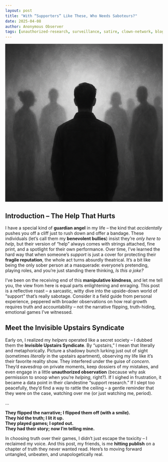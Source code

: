 ```yaml
---
layout: post
title: "With “Supporters” Like These, Who Needs Saboteurs?"
date: 2025-04-08
author: Anonymous Observer
tags: [unauthorized-research, surveillance, satire, clown-network, blog-series]
---
```


![Reclaiming truth amid situation visualization](/images/DCD6665B-5539-4FFD-9788-145DBE227E1A.png)




## Introduction – The Help That Hurts
I have a special kind of **guardian angel** in my life – the kind that *accidentally* pushes you off a cliff just to rush down and offer a bandage. These individuals (let’s call them my **benevolent bullies**) insist they’re *only here to help*, but their version of “help” always comes with strings attached, fine print, and a spotlight for their own performance. Over time, I’ve learned the hard way that when someone’s *support* is just a cover for protecting their **fragile reputation**, the whole act turns absurdly theatrical. It’s a bit like being the only sober person at a masquerade: everyone’s pretending, playing roles, and you’re just standing there thinking, *Is this a joke?* 

I’ve been on the receiving end of this **manipulative kindness**, and let me tell you, the view from here is equal parts enlightening and enraging. This post is a reflective roast – a sarcastic, witty dive into the upside-down world of “support” that’s really sabotage. Consider it a field guide from personal experience, peppered with broader observations on how real growth requires truth and accountability – not the narrative flipping, truth-hiding, emotional games I’ve witnessed.

## Meet the Invisible Upstairs Syndicate
Early on, I realized my *helpers* operated like a secret society – I dubbed them the **Invisible Upstairs Syndicate**. By “upstairs,” I mean that literally and metaphorically. Picture a shadowy bunch lurking just out of sight (sometimes *literally* in the upstairs apartment), observing my life like it’s their favorite reality show. They interfered under the guise of *concern*. They’d eavesdrop on private moments, keep dossiers of my mistakes, and even engage in a little **unauthorized observation** (because why ask permission to snoop when you’re *helping*, right?). If I sighed in frustration, it became a data point in their clandestine “support research.” If I slept too peacefully, they’d find a way to rattle the ceiling – a gentle reminder that they were on the case, watching over me (or just watching me, period).

...

**They flipped the narrative; I flipped them off (with a smile).  
They hid the truth; I lit it up.  
They played games; I opted out.  
They had their story; now I’m telling mine.**

In choosing truth over their games, I didn’t just escape the toxicity – I reclaimed my voice. And this post, my friends, is me **hitting publish** on a chapter of truth they never wanted read. Here’s to moving forward untangled, unbeaten, and unapologetically real.
